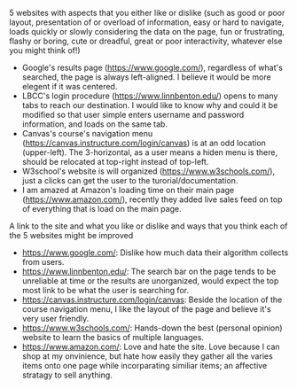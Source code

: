 5 websites with aspects that you either like or dislike (such as good or poor layout, presentation of or overload of  information, easy or hard to navigate, 
loads quickly or slowly considering the data on the page, fun or frustrating, flashy or boring, cute or dreadful, great or poor interactivity, whatever else you
might think of!)

- Google's results page (https://www.google.com/), regardless of what's searched, the page is always left-aligned. I believe it would be more elegent if it was centered.
- LBCC's login procedure (https://www.linnbenton.edu/) opens to many tabs to reach our destination. I would like to know why and could it be modified so that user simple enters username and password
information, and loads on the same tab.
- Canvas's course's navigation menu (https://canvas.instructure.com/login/canvas) is at an odd location (upper-left). The 3-horizontal, as a user means a hiden menu is there, should be relocated at top-right instead of
top-left.
- W3school's website is will organized (https://www.w3schools.com/), just a clicks can get the user to the turorial/documentation.
- I am amazed at Amazon's loading time on their main page (https://www.amazon.com/), recently they added live sales feed on top of everything that is load on the main page.

A link to the site and what you like or dislike and ways that you think each of the 5 websites might be improved
- https://www.google.com/: Dislike how much data their algorithm collects from users.
- https://www.linnbenton.edu/: The search bar on the page tends to be unreliable at time or the results are unorganized, would expect the top most link to be what the user is searching for.
- https://canvas.instructure.com/login/canvas: Beside the location of the course navigation menu, I like the layout of the page and believe it's very user friendly.
- https://www.w3schools.com/: Hands-down the best (personal opinion) website to learn the basics of multiple languages.
- https://www.amazon.com/: Love and hate the site. Love because I can shop at my onvinience, but hate how easily they gather all the varies items onto one page while incorparating similiar items; an affective stratagy to sell anything.
